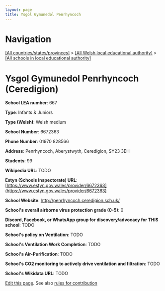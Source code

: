 ```yaml
---
layout: page
title: Ysgol Gymunedol Penrhyncoch
---
```

# Navigation

[[All countries/states/provinces]](../../..) > [[All Welsh local educational authority]](../..) > [[All schools in local educational authority]](..)

# Ysgol Gymunedol Penrhyncoch (Ceredigion)

**School LEA number**: 667

**Type**: Infants & Juniors

**Type (Welsh)**: Welsh medium

**School Number**: 6672363

**Phone Number**: 01970 828566

**Address**: Penrhyncoch, Aberystwyth, Ceredigion, SY23 3EH

**Students**: 99

**Wikipedia URL**: TODO

**Estyn (Schools Inspectorate) URL**: [https://www.estyn.gov.wales/provider/6672363](https://www.estyn.gov.wales/provider/6672363)

**School Website**: http://penrhyncoch.ceredigion.sch.uk/

**School's overall airborne virus protection grade (0-5)**: 0

**Discord, Facebook, or WhatsApp group for discovery/advocacy for THIS school**: TODO

**School's policy on Ventilation**: TODO

**School's Ventilation Work Completion**: TODO

**School's Air-Purification**: TODO

**School's CO2 monitoring to actively drive ventilation and filtration**: TODO

**School's Wikidata URL**: TODO




[Edit this page](https://github.com/ventilate-schools/Wales/edit/prif/./Ceredigion/Ysgol_Gymunedol_Penrhyncoch.md). See also [rules for contribution](../../../contribution-rules/)